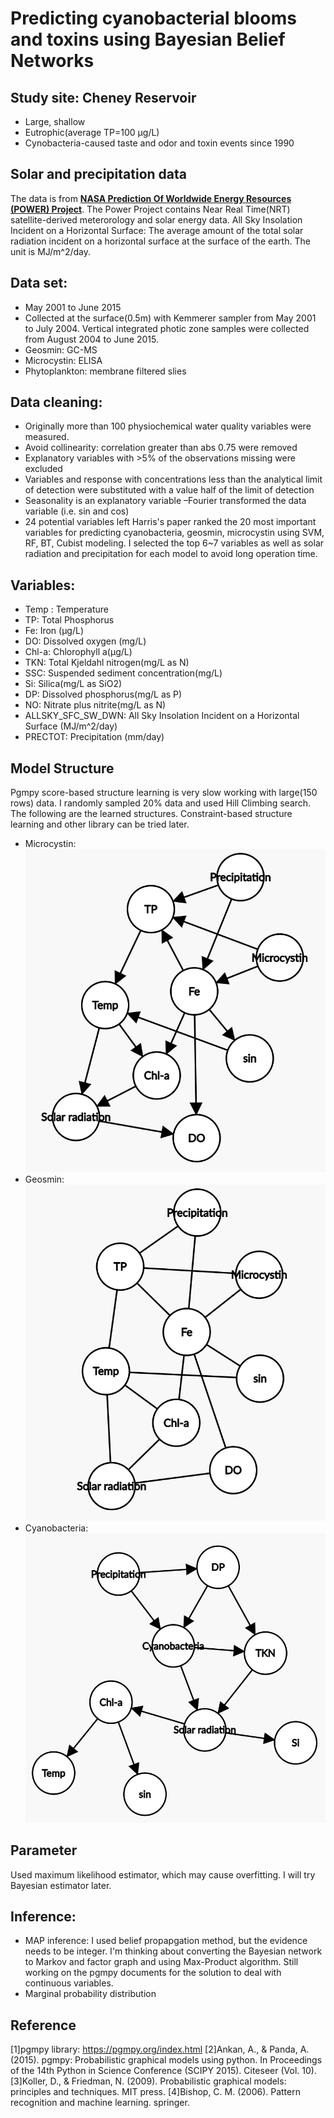 # Predicting cyanobacterial blooms and toxins using Bayesian Belief Networks
## Study site: Cheney Reservoir
- Large, shallow
- Eutrophic(average TP=100 µg/L)
- Cynobacteria-caused taste and odor and toxin events since 1990
## Solar and precipitation data
The data is from [**NASA Prediction Of Worldwide Energy Resources (POWER) Project**](https://power.larc.nasa.gov/). The Power Project contains Near Real Time(NRT) satellite-derived meterorology and solar energy data. 
All Sky Insolation Incident on a Horizontal Surface: The average amount of the total solar radiation incident on a horizontal surface at the surface of the earth. The unit is MJ/m^2/day.
## Data set:
- May 2001 to June 2015
- Collected at the surface(0.5m) with Kemmerer sampler from May 2001 to July 2004. Vertical integrated photic zone samples were collected from August 2004 to June 2015.
- Geosmin: GC-MS
- Microcystin: ELISA
- Phytoplankton: membrane filtered slies
## Data cleaning:
- Originally more than 100 physiochemical water quality variables were measured.
- Avoid collinearity: correlation greater than abs 0.75 were removed
- Explanatory variables with >5% of the observations missing were excluded
- Variables and response with concentrations less than the analytical limit of detection were substituted with a value half of the limit of detection
- Seasonality is an explanatory variable –Fourier transformed the data variable (i.e. sin and cos)
- 24 potential variables left
Harris's paper ranked the 20 most important variables for predicting cyanobacteria, geosmin, microcystin using SVM, RF, BT, Cubist modeling. I selected the top 6~7 variables as well as solar radiation and precipitation for each model to avoid long operation time.
## Variables:
- Temp : Temperature
- TP: Total Phosphorus
- Fe: Iron (µg/L)
- DO: Dissolved oxygen (mg/L)
- Chl-a: Chlorophyll a(µg/L)
- TKN: Total Kjeldahl nitrogen(mg/L as N)
- SSC: Suspended sediment concentration(mg/L)
- Si: Silica(mg/L as SiO2)
- DP: Dissolved phosphorus(mg/L as P)
- NO: Nitrate plus nitrite(mg/L as N)
- ALLSKY_SFC_SW_DWN: All Sky Insolation Incident on a Horizontal Surface (MJ/m^2/day)
- PRECTOT: Precipitation (mm/day)
## Model Structure
Pgmpy score-based structure learning is very slow working with large(150 rows) data. I randomly sampled 20% data and used Hill Climbing search. The following are the learned structures. Constraint-based structure learning and other library can be tried later.
- Microcystin:<br>
![image](mc_directed_graph.png)
- Geosmin:<br>
![image](geo_directed_graph.png)
- Cyanobacteria:<br>
![image](cyano_directed_graph.png)
## Parameter
Used maximum likelihood estimator, which may cause overfitting. I will try Bayesian estimator later.
## Inference:
- MAP inference:
I used belief propapgation method, but the evidence needs to be integer. I'm thinking about converting the Bayesian network to Markov and factor graph and using Max-Product algorithm. Still working on the pgmpy documents for the solution to deal with continuous variables.
- Marginal probability distribution
## Reference
[1]pgmpy library: https://pgmpy.org/index.html
[2]Ankan, A., & Panda, A. (2015). pgmpy: Probabilistic graphical models using python. In Proceedings of the 14th Python in Science Conference (SCIPY 2015). Citeseer (Vol. 10).
[3]Koller, D., & Friedman, N. (2009). Probabilistic graphical models: principles and techniques. MIT press.
[4]Bishop, C. M. (2006). Pattern recognition and machine learning. springer.
